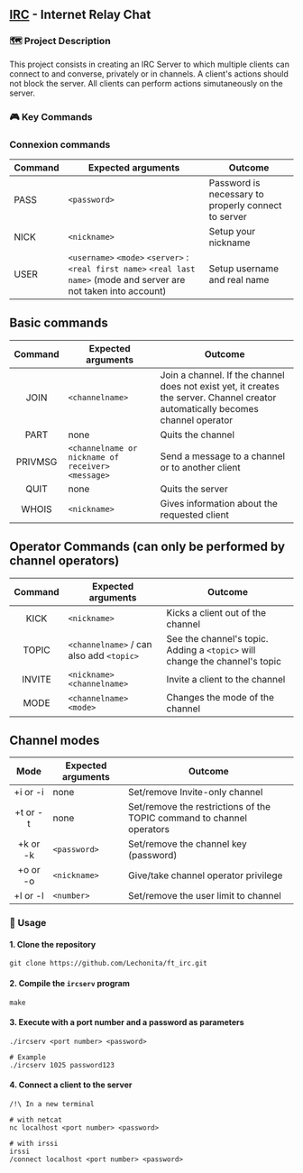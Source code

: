 ## [IRC](https://datatracker.ietf.org/doc/html/rfc1459) - Internet Relay Chat



### 🗺️ Project Description

This project consists in creating an IRC Server to which multiple clients can connect to and converse, privately or in channels.
A client's actions should not block the server. All clients can perform actions simutaneously on the server.




### 🎮 Key Commands



### Connexion commands

| Command | Expected arguments | Outcome |
| ------------- | ------------- | ----------- |
| PASS | `<password>`  | Password is necessary to properly connect to server |
| NICK  | `<nickname>` | Setup your nickname |
| USER  | `<username>` `<mode>` `<server>` :`<real first name>` `<real last name>` (mode and server are not taken into account) | Setup username and real name |



## Basic commands

| Command | Expected arguments | Outcome |
| :-------------: | ------------- | ----------- |
| JOIN | `<channelname>` | Join a channel. If the channel does not exist yet, it creates the server. Channel creator automatically becomes channel operator |
| PART  | none | Quits the channel |
| PRIVMSG | `<channelname or nickname of receiver>` `<message>` | Send a message to a channel or to another client |
| QUIT | none | Quits the server |
| WHOIS | `<nickname>` | Gives information about the requested client |



## Operator Commands (can only be performed by channel operators)

| Command | Expected arguments | Outcome |
| :-------------: | ------------- | ----------- |
| KICK | ``<nickname>`` | Kicks a client out of the channel |
| TOPIC  | `<channelname>` / can also add `<topic>` | See the channel's topic. Adding a `<topic>` will change the channel's topic |
| INVITE | `<nickname>` `<channelname>` | Invite a client to the channel |
| MODE | `<channelname>` `<mode>` | Changes the mode of the channel |



## Channel modes

| Mode | Expected arguments | Outcome |
| :-------------: | ------------- | ----------- |
| +i or -i | none |  Set/remove Invite-only channel |
| +t or -t | none |  Set/remove the restrictions of the TOPIC command to channel operators |
| +k or -k | `<password>` | Set/remove the channel key (password) |
| +o or -o | `<nickname>` | Give/take channel operator privilege |
| +l or -l | `<number>` | Set/remove the user limit to channel |






### 🚀 Usage



#### 1. Clone the repository

```shell
git clone https://github.com/Lechonita/ft_irc.git
```



#### 2. Compile the ```ircserv``` program

```shell
make
```



#### 3. Execute with a port number and a password as parameters

```shell
./ircserv <port number> <password>

# Example
./ircserv 1025 password123
```



#### 4. Connect a client to the server

```shell
/!\ In a new terminal

# with netcat
nc localhost <port number> <password>

# with irssi
irssi
/connect localhost <port number> <password>
```
